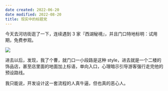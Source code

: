 ```yaml
---
date created: 2022-06-20
date modified: 2022-08-20
title: 现实中的标题党
---
```


今天去河坊街逛了一下，连续遇到 3 家『西湖秘境』，并且门口特地标明：试用期，免费参观。

![](https://img2.oldwinter.top/202206201717584.jpg)

进去以后，发现，我了个曹，就门口一小段路是这种 style，进去就是一个二楼的饰品店，甚至店里面的地面加上标语，单向入口，心理暗示引导游客强行走完他的预设路线。

我只能说，开发设计这一套流程的人真牛逼，但也真的恶心人。
